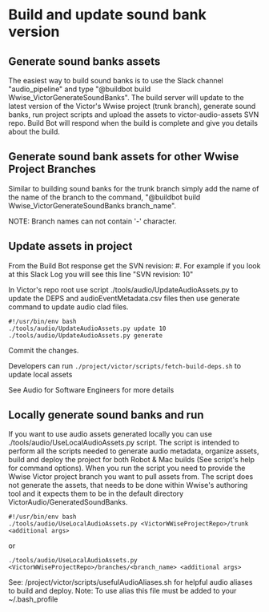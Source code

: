 # Build and update sound bank version

## Generate sound banks assets
The easiest way to build sound banks is to use the Slack channel "audio_pipeline" and type "@buildbot build Wwise_VictorGenerateSoundBanks". The build server will update to the latest version of the Victor's Wwise project (trunk branch), generate sound banks, run project scripts and upload the assets to victor-audio-assets SVN repo. Build Bot will respond when the build is complete and give you details about the build.

## Generate sound bank assets for other Wwise Project Branches
Similar to building sound banks for the trunk branch simply add the name of the name of the branch to the command, "@buildbot build Wwise_VictorGenerateSoundBanks branch_name".

NOTE: Branch names can not contain '-' character.

## Update assets in project
From the Build Bot response get the SVN revision: #. For example if you look at this Slack Log you will see this line "SVN revision: 10"

In Victor's repo root use script ./tools/audio/UpdateAudioAssets.py to update the DEPS and audioEventMetadata.csv files then use generate command to update audio clad files.

	#!/usr/bin/env bash
	./tools/audio/UpdateAudioAssets.py update 10
	./tools/audio/UpdateAudioAssets.py generate

Commit the changes.

Developers can run `./project/victor/scripts/fetch-build-deps.sh` to update local assets

See Audio for Software Engineers for more details


## Locally generate sound banks and run
If you want to use audio assets generated locally you can use ./tools/audio/UseLocalAudioAssets.py script. The script is intended to perform all the scripts needed to generate audio metadata, organize assets, build and deploy the project for both Robot & Mac builds (See script's help for command options). When you run the script you need to provide the Wwise Victor project branch you want to pull assets from. The script does not generate the assets, that needs to be done within Wwise's authoring tool and it expects them to be in the default directory VictorAudio/GeneratedSoundBanks.

	#!/usr/bin/env bash
	./tools/audio/UseLocalAudioAssets.py <VictorWWiseProjectRepo>/trunk <additional args>

or

	./tools/audio/UseLocalAudioAssets.py <VictorWWiseProjectRepo>/branches/<branch_name> <additional args>

See: <victor repo>/project/victor/scripts/usefulAudioAliases.sh for helpful audio aliases to build and deploy.  Note: To use alias this file must be added to your ~/.bash_profile